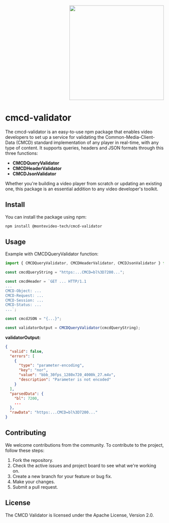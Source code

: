 <h3 align="right">
	<b>
	  <a  href="https://montevideotech.dev/summer-camp-2023/"><img decoding="async" width="300"  src="https://montevideotech.dev/wp-content/uploads/2020/09/mvd-tech-02-1024x653.png" ></a><br>
  </b>
</h3>

# cmcd-validator

The cmcd-validator is an easy-to-use npm package that enables video developers to set up a service for validating the Common-Media-Client-Data (CMCD) standard implementation of any player in real-time, with any type of content. It supports queries, headers and JSON formats through this three functions:

- **CMCDQueryValidator**
- **CMCDHeaderValidator**
- **CMCDJsonValidator**

Whether you're building a video player from scratch or updating an existing one, this package is an essential addition to any video developer's toolkit.

## Install

You can install the package using npm:

```bash
npm install @montevideo-tech/cmcd-validator
```

## Usage

Example with CMCDQueryValidator function:

```javascript
import { CMCDQueryValidator, CMCDHeaderValidator, CMCDJsonValidator } from "@montevideo-tech/cmcd-validator";

const cmcdQueryString = "https:...CMCD=bl%3D7200...";

const cmcdHeader = `GET ... HTTP/1.1
...
CMCD-Object: ...
CMCD-Request: ...
CMCD-Session: ...
CMCD-Status: ...
...`;

const cmcdJSON = "{...}";

const validatorOutput = CMCDQueryValidator(cmcdQueryString);
```

**validatorOutput:**

```json
{
  "valid": false,
  "errors": [
    {
      "type": "parameter-encoding",
      "key": "nor",
      "value": "bbb_30fps_1280x720_4000k_27.m4v",
      "description": "Parameter is not encoded"
    }
  ],
  "parsedData": {
    "bl": 7200,
    ...
  },
  "rawData": "https:...CMCD=bl%3D7200..."
}
```

## Contributing

We welcome contributions from the community. To contribute to the project, follow these steps:

1. Fork the repository.
2. Check the active issues and project board to see what we're working on.
3. Create a new branch for your feature or bug fix.
4. Make your changes.
5. Submit a pull request.

## License

The CMCD Validator is licensed under the Apache License, Version 2.0.